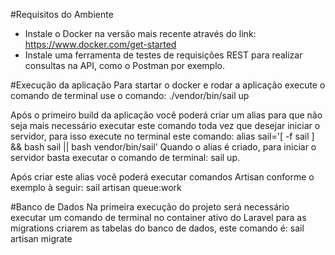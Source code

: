 #Requisitos do Ambiente

- Instale o Docker na versão mais recente através do link: https://www.docker.com/get-started
- Instale uma ferramenta de testes de requisições REST para realizar consultas na API, como o Postman por exemplo.


#Execução da aplicação
Para startar o docker e rodar a aplicação execute o comando de terminal use o comando: ./vendor/bin/sail up

Após o primeiro build da aplicação você poderá criar um alias para que não seja mais necessário executar este comando toda vez que desejar iniciar o servidor, para isso execute no terminal este comando: alias sail='[ -f sail ] && bash sail || bash vendor/bin/sail'
Quando o alias é criado, para iniciar o servidor basta executar o comando de terminal: sail up.


Após criar este alias você poderá executar comandos Artisan conforme o exemplo à seguir:
sail artisan queue:work


#Banco de Dados
Na primeira execução do projeto será necessário executar um comando de terminal no container ativo do Laravel para as migrations criarem as tabelas do banco de dados, este comando é: sail artisan migrate
